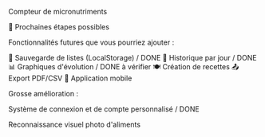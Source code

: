 Compteur de micronutriments

🚀 Prochaines étapes possibles

Fonctionnalités futures que vous pourriez ajouter :

💾 Sauvegarde de listes (LocalStorage) / DONE
📅 Historique par jour / DONE
📊 Graphiques d'évolution / DONE à vérifier
🍽️ Création de recettes
📤 Export PDF/CSV
📱 Application mobile



Grosse amélioration : 

Système de connexion et de compte personnalisé / DONE

Reconnaissance visuel photo d'aliments